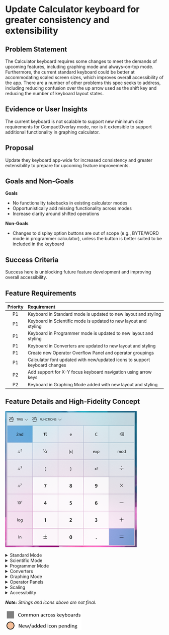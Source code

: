 # Update Calculator keyboard for greater consistency and extensibility

## Problem Statement
The Calculator keyboard requires some changes to meet the demands of upcoming features, including graphing mode and always-on-top mode. Furthermore, the current standard keyboard could be better at accommodating scaled screen sizes, which improves overall accessibility of the app. There are a number of other problems this spec seeks to address, including reducing confusion over the up arrow used as the shift key and reducing the number of keyboard layout states.

## Evidence or User Insights
The current keyboard is not scalable to support new minimum size requirements for CompactOverlay mode, nor is it extensible to support additional functionality in graphing calculator.

## Proposal
Update they keyboard app-wide for increased consistency and greater extensibility to prepare for upcoming feature improvements.

## Goals and Non-Goals
**Goals**
* No functionality takebacks in existing calculator modes
* Opportunistically add missing functionality across modes
* Increase clarity around shifted operations

**Non-Goals**
* Changes to display option buttons are out of scope (e.g., BYTE/WORD mode in programmer calculator), unless the button is better suited to be included in the keyboard

## Success Criteria
Success here is unblocking future feature development and improving overall accessibility.

## Feature Requirements
| Priority | Requirement |
|:-:|:-|
| P1 | Keyboard in Standard mode is updated to new layout and styling |
| P1 | Keyboard in Scientific mode is updated to new layout and styling |
| P1 | Keyboard in Programmer mode is updated to new layout and styling |
| P1 | Keyboard in Converters are updated to new layout and styling |
| P1 | Create new Operator Overflow Panel and operator groupings |
| P1 | Calculator font updated with new/updated icons to support keyboard changes |
| P2 | Add support for X-Y focus keyboard navigation using arrow keys |
| P2 | Keyboard in Graphing Mode added with new layout and styling |

## Feature Details and High-Fidelity Concept
![Scientific Calculator After](./scientificAfter.png)

<details><summary>Standard Mode</summary>

### Standard Mode
Standard Calculator functionality which offers basic operations and evaluates commands immediately as they are entered.

|![Standard Calculator Before](./standardBefore.png)|![Standard Calculator After](./standardAfter.png)| ![Standard Calculator Annotated Changes](./standardAnnotated.png)|
|:-:|:-:|:-:|
| Before | After | Annotated |

**Red Region - Number Pad**
* Standard number pad across all keyboards
* Button styling extended to sign and decimal buttons

**Green Region - Operator Pad**
* Core arithmetic operators always grouped and ordered the same across all keyboards
* “Submit” button is always bottom-right corner across all keyboards
* “Submit” button has styling applied to draw user attention

**Yellow Region - Backspace/Clear**
* Backspace and clear buttons moved to upper-right corner across all keyboards

**Black Region - Mode-specific**
* Space not used by common keyboard components are reserved for mode-specific buttons
* Like operators are grouped together, when possible
</details>

<details><summary>Scientific Mode</summary>

### Scientific Mode
Scientific Calculator functionality which offers expanded operations and evaluates commands using order of operations.

|![Scientific Calculator Before](./scientificBefore.png)|![Scientific Calculator After](./scientificAfter.png)|![Scientific Calculator Annotated Changes](./scientificAnnotated.png)|
|:-:|:-:|:-:|
| Before | After | Annotated |

**Red Region - Shifted Operators**
* In supported keyboards, 2<sup>nd</sup> bar will always appear here in this grouping
* Shifted operations have visual treatment applied
* Shifted operations must either be the inverse operation or a variation of unshifted operator
* Adding cubes and cubic root buttons
* Adding 2<sup>x</sup> button
* Adding log<sup>x</sup>y button

**Yellow Region - Backspace/Clear**
* Outside of Standard mode, we combine CE and C buttons into one
* By default, “CE” will appear to allow user to clear everything
* Once there is input, “C” will appear instead to allow user to clear current input

**Green Region - Parenthesis**
* In supported keyboards, parenthesis will always appear here in this grouping

**Orange Region - Operator Groups**
* Modes with rich functionality will utilize a new operator overflow panel for easy access to sets of operators
* Operator groups are consistent between modes
* Scientific has following overflow operator groups
  * Trig (sin, cos, tan, sec, csc, cot, with hyperbolics and inverse variants)
  * Functions (abs, floor, ceil, rand, dms, deg)
* See overflow panel section for more details

**Purple Region - New Operators**
* Add absolute value to scientific calculator

**Black Region - Mode-specific**
* Space not used by common keyboard components are reserved for mode-specific buttons
* Like operators are grouped together, when possible
</details>

<details><summary>Programmer Mode</summary>

### Programmer Mode
Programmer Calculator functionality which offers common mathematical operations for developers including conversion between common bases.

|![Programmer Calculator Before](./programmerBefore.png)|![Programmer Calculator After](./programmerAfter.png)|![Programmer Calculator Annotated Changes](./programmerAnnotated.png)|
|:-:|:-:|:-:|
| Before | After | Annotated |

**Red Region - HEX Values**
* A-F buttons available for HEX input along left side
* Use same style as number pad

**Orange Region - Operator Groups**
* Programmer has following overflow operator groups
  * Bitwise Operators 
  * Bit Shifts
* Adding support for NAND, NOR and XNOR bitwise operators
* Adding support for logical left/right and rotate through carry circular left/right bit sifts
* See overflow panel slide for more details

**Yellow Region - Decimal**
* Decimal key disabled in programmer mode (same as today)

**Purple Region - New Shift Behavior**
* Adding Left and Right Shift buttons, since those can be done in rapid succession. Option to change shift mode moved to operator group.
* Indicator will display when non-default shift is active in upper-right corner.

**Black Region - Mode-specific**
* Space not used by common keyboard components are reserved for mode-specific buttons
* Like operators are grouped together, when possible
</details>

<details><summary>Converters</summary>

### Converters
Conversion between many units of measurement.

|![Converter Before](./converterBefore.png)|![Converter After](./converterAfter.png)|![Converter Annotated Changes](./converterAnnotated.png)|
|:-:|:-:|:-:|
| Before | After | Annotated |

**Red Region - Sign Button**
* Sign button should only appear in supported modes and is enabled for all data types that support negative values:
  * Temperature (sub-zero temperatures; when input is Kelvin, disable sign button)
  * Power (time-rate of energy, which can be negative)
  * Angle (negative angles)
* Decimal Button should be enabled for all conversations (no change)
</details>

<details><summary>Graphing Mode</summary>

### Graphing Mode (_new_)

|![Graphing Calculator](./graphingAfter.png)|![Graphing Calculator Annotated Changes](./graphingAnnotated.png)|
|:-:|:-:|
| After | Annotated |

**Orange Region - Operator Groups**
* Graphing has following overflow operator groups
  * Trig (same as Scientific)
  * Inequalities (=, <, <=, >, >=)
  * Functions (floor, ceil, and abs)
* See overflow panel slide for more details

**Red Region - Variables**
* X and Y are special variables exposed top-level

**Green Region - Equals and Submit**
* In graphing mode, the equals button means something else, so the “submit” button is replaced with a submit/enter button to plot the equation in bottom-right corner
* The “=“ button is exposed top-level (also included in variables operator overflow group)

**Black Region - Mode-specific**
* Space not used by common keyboard components are reserved for mode-specific buttons
* Like operators are grouped together, when possible
</details>

<details><summary>Operator Panels</summary>

### Operator Panels
|![Operator Panel](./operatorPanel.png)|![Operator Panel](./operatorPanelAnnotated.png)|
|:-:|:-:|
| After | Annotated |

**Red Region - Operator Panel**
* Operator groups ordered from most common to least common
* For small screen sizes or long localized strings, operator groups should overflow off the side and FlipView-like arrow buttons will appear (you can also scroll)

**Green Region - Toggle Buttons**
* Toggle button pattern with chevron flip to indicate toggle state

**Orange Region - Flyout**
* Panel is light-dismissible and closes if user clicks a button
* Buttons follow same styling as other keyboard buttons

#### Trig
![Operator Panel](./operatorPanelTrigAnnotated.png)

#### Functions
![Operator Panel](./operatorPanelFunctionsAnnotated.png)

* Graphing mode only has abs, floor, and ceil

#### Inequalities
![Operator Panel](./operatorPanelInequalitiesAnnotated.png)

#### Bitwise Operators
![Operator Panel](./operatorPanelBitwiseAnnotated.png)

#### Bit Shifts
![Operator Panel](./operatorPanelShiftOptions.png)

* Default to Arithmetic Shift every time you enter programmer mode
* If user changes option, preserve through mode session (i.e., if they leave and come back, reset)

</details>

<details><summary>Scaling</summary>

### Scaling
We are reducing the number of distinct keyboard layout states to _two_.

![Scaling Keyboard](./scaling.png)

* Subtitle (20)/Title (24) font size for buttons/numpad buttons on small (320x320) and medium (640x640) layouts
* Sub-Header (34)/Header (48) font size for buttons/numpad buttons on large (1080x1080) layouts

</details>

<details><summary>Accessibility</summary>

### Accessibility
* Add support for X-Y focus navigation when focus is inside of any keyboard area (including overflow panels)
* Addresses feedback from recent Calculator accessibility review as one of the issues preventing us from achieving an “A” rating

![Keyboard Accessibility](./accessibility.png)
</details>

_**Note:** Strings and icons above are not final._

![needs glyph marker](./needsGlyphKey.png)
